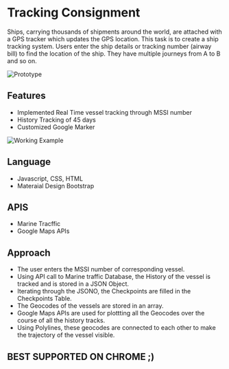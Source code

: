 # Tracking Consignment
Ships, carrying thousands of shipments around the world, are attached with a GPS tracker which updates the GPS location. This task is to create a ship tracking system. Users enter the ship details or tracking number (airway bill) to find the location of the ship. They have multiple journeys from A to B and so on.

![Prototype](https://github.com/himanshukumar660/Vessel-Tracking/blob/master/Screenshots/intro.png)

## Features
- Implemented Real Time vessel tracking through MSSI number
- History Tracking of 45 days
- Customized Google Marker

![Working Example](https://github.com/himanshukumar660/Vessel-Tracking/blob/master/Screenshots/working.png)

## Language
- Javascript, CSS, HTML
- Materaial Design Bootstrap

## APIS
- Marine Tracffic
- Google Maps APIs

## Approach
- The user enters the MSSI number of corresponding vessel.
- Using API call to Marine traffic Database, the History of the vessel is tracked and is stored in a JSON Object.
- Iterating through the JSONO, the Checkpoints are filled in the Checkpoints Table.
- The Geocodes of the vessels are stored in an array.
- Google Maps APIs are used for plottting all the Geocodes over the course of all the history tracks.
- Using Polylines, these geocodes are connected to each other to make the trajectory of the vessel visible.

## BEST SUPPORTED ON CHROME ;)
